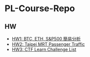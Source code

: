 # PL-Course-Repo


## HW
- [HW1: BTC, ETH, S&P500 簡易分析](https://colab.research.google.com/drive/1nBrJz60EWjaKzBEEQdKPRkTY6ivBxwvM?usp=sharing)
- [HW2: Taipei MRT Passenger Traffic](https://colab.research.google.com/drive/1FVXpsJRzt5xxHYpMvSPDCWWj_QGjD4pQ?usp=sharing)
- [HW3: CTF Learn Challenge List](https://github.com/patty111/PL-Course-Repo/blob/main/hw3/hw3.ipynb)